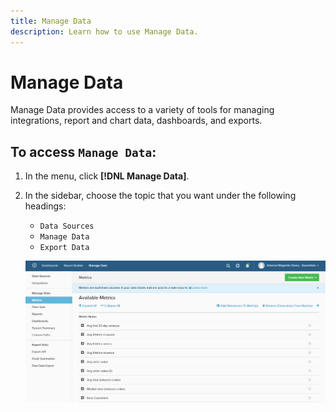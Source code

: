 ```yaml
---
title: Manage Data
description: Learn how to use Manage Data.
---
```

# Manage Data

Manage Data provides access to a variety of tools for managing integrations, report and chart data, dashboards, and exports.

## To access `Manage Data`:

1. In the menu, click **[!DNL Manage Data]**.

1. In the sidebar, choose the topic that you want under the following headings:

    * `Data Sources`
    * `Manage Data`
    * `Export Data`

    ![Manage Data](../../assets/magento-bi-manage-data.png)<!--{: .zoom}-->
